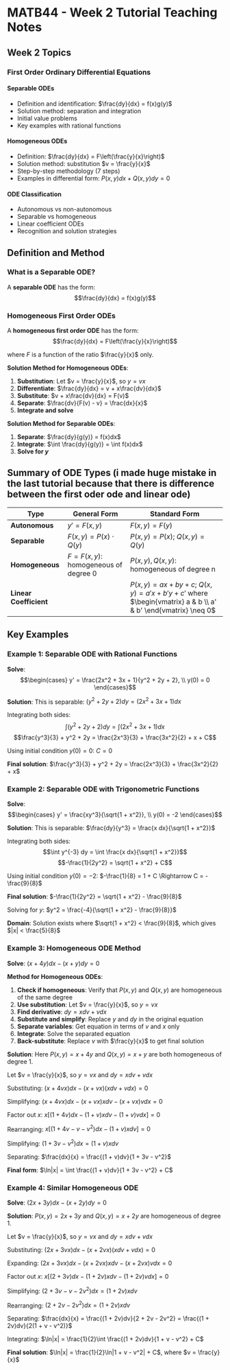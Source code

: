 # MATB44 - Week 2 Tutorial Teaching Notes

## Week 2 Topics

### First Order Ordinary Differential Equations

#### Separable ODEs
- Definition and identification: $\frac{dy}{dx} = f(x)g(y)$
- Solution method: separation and integration
- Initial value problems
- Key examples with rational functions

#### Homogeneous ODEs
- Definition: $\frac{dy}{dx} = F\left(\frac{y}{x}\right)$
- Solution method: substitution $v = \frac{y}{x}$
- Step-by-step methodology (7 steps)
- Examples in differential form: $P(x,y)dx + Q(x,y)dy = 0$

#### ODE Classification
- Autonomous vs non-autonomous
- Separable vs homogeneous
- Linear coefficient ODEs
- Recognition and solution strategies

## Definition and Method

### What is a Separable ODE?

A **separable ODE** has the form:
$$\frac{dy}{dx} = f(x)g(y)$$

### Homogeneous First Order ODEs

A **homogeneous first order ODE** has the form:
$$\frac{dy}{dx} = F\left(\frac{y}{x}\right)$$

where $F$ is a function of the ratio $\frac{y}{x}$ only.

**Solution Method for Homogeneous ODEs**:
1. **Substitution**: Let $v = \frac{y}{x}$, so $y = vx$
2. **Differentiate**: $\frac{dy}{dx} = v + x\frac{dv}{dx}$
3. **Substitute**: $v + x\frac{dv}{dx} = F(v)$
4. **Separate**: $\frac{dv}{F(v) - v} = \frac{dx}{x}$
5. **Integrate and solve**

**Solution Method for Separable ODEs**:
1. **Separate**: $\frac{dy}{g(y)} = f(x)dx$
2. **Integrate**: $\int \frac{dy}{g(y)} = \int f(x)dx$
3. **Solve for $y$**

## Summary of ODE Types (i made huge mistake in the last tutorial because that there is difference between the first oder ode and linear ode)

| Type | General Form | Standard Form|
|------|-------------|---------------|
| **Autonomous** | $y' = F(x,y)$ | $F(x,y) = F(y)$  |
| **Separable** | $F(x,y) = P(x) \cdot Q(y)$ | $P(x,y) = P(x)$; $Q(x,y) = Q(y)$ |
| **Homogeneous** | $F = F(x,y)$: homogeneous of degree 0 | $P(x,y), Q(x,y)$: homogeneous of degree n |
| **Linear Coefficient** | | $P(x,y) = ax + by + c$; $Q(x,y) = a'x + b'y + c'$ where $\begin{vmatrix} a & b \\ a' & b' \end{vmatrix} \neq 0$ |

## Key Examples

### Example 1: Separable ODE with Rational Functions
**Solve**: 
$$\begin{cases}
y' = \frac{2x^2 + 3x + 1}{y^2 + 2y + 2}, \\
y(0) = 0
\end{cases}$$

**Solution**:
This is separable: $(y^2 + 2y + 2)dy = (2x^2 + 3x + 1)dx$

Integrating both sides:
$$\int (y^2 + 2y + 2)dy = \int (2x^2 + 3x + 1)dx$$
$$\frac{y^3}{3} + y^2 + 2y = \frac{2x^3}{3} + \frac{3x^2}{2} + x + C$$

Using initial condition $y(0) = 0$: $C = 0$

**Final solution**: $\frac{y^3}{3} + y^2 + 2y = \frac{2x^3}{3} + \frac{3x^2}{2} + x$

### Example 2: Separable ODE with Trigonometric Functions
**Solve**: 
$$\begin{cases}
y' = \frac{xy^3}{\sqrt{1 + x^2}}, \\
y(0) = -2
\end{cases}$$

**Solution**:
This is separable: $\frac{dy}{y^3} = \frac{x dx}{\sqrt{1 + x^2}}$

Integrating both sides:
$$\int y^{-3} dy = \int \frac{x dx}{\sqrt{1 + x^2}}$$
$$-\frac{1}{2y^2} = \sqrt{1 + x^2} + C$$

Using initial condition $y(0) = -2$: $-\frac{1}{8} = 1 + C \Rightarrow C = -\frac{9}{8}$

**Final solution**: $-\frac{1}{2y^2} = \sqrt{1 + x^2} - \frac{9}{8}$

Solving for $y$: $y^2 = \frac{-4}{\sqrt{1 + x^2} - \frac{9}{8}}$

**Domain**: Solution exists where $\sqrt{1 + x^2} < \frac{9}{8}$, which gives $|x| < \frac{5}{8}$

### Example 3: Homogeneous ODE Method
**Solve**: $(x + 4y)dx - (x + y)dy = 0$

**Method for Homogeneous ODEs**:
1. **Check if homogeneous**: Verify that $P(x,y)$ and $Q(x,y)$ are homogeneous of the same degree
2. **Use substitution**: Let $v = \frac{y}{x}$, so $y = vx$
3. **Find derivative**: $dy = x dv + v dx$
4. **Substitute and simplify**: Replace $y$ and $dy$ in the original equation
5. **Separate variables**: Get equation in terms of $v$ and $x$ only
6. **Integrate**: Solve the separated equation
7. **Back-substitute**: Replace $v$ with $\frac{y}{x}$ to get final solution

**Solution**:
Here $P(x,y) = x + 4y$ and $Q(x,y) = x + y$ are both homogeneous of degree 1.

Let $v = \frac{y}{x}$, so $y = vx$ and $dy = x dv + v dx$

Substituting: $(x + 4vx)dx - (x + vx)(x dv + v dx) = 0$

Simplifying: $(x + 4vx)dx - (x + vx)x dv - (x + vx)v dx = 0$

Factor out $x$: $x[(1 + 4v)dx - (1 + v)x dv - (1 + v)v dx] = 0$

Rearranging: $x[(1 + 4v - v - v^2)dx - (1 + v)x dv] = 0$

Simplifying: $(1 + 3v - v^2)dx = (1 + v)x dv$

Separating: $\frac{dx}{x} = \frac{(1 + v)dv}{1 + 3v - v^2}$

**Final form**: $\ln|x| = \int \frac{(1 + v)dv}{1 + 3v - v^2} + C$

### Example 4: Similar Homogeneous ODE
**Solve**: $(2x + 3y)dx - (x + 2y)dy = 0$

**Solution**:
$P(x,y) = 2x + 3y$ and $Q(x,y) = x + 2y$ are homogeneous of degree 1.

Let $v = \frac{y}{x}$, so $y = vx$ and $dy = x dv + v dx$

Substituting: $(2x + 3vx)dx - (x + 2vx)(x dv + v dx) = 0$

Expanding: $(2x + 3vx)dx - (x + 2vx)x dv - (x + 2vx)v dx = 0$

Factor out $x$: $x[(2 + 3v)dx - (1 + 2v)x dv - (1 + 2v)v dx] = 0$

Simplifying: $(2 + 3v - v - 2v^2)dx = (1 + 2v)x dv$

Rearranging: $(2 + 2v - 2v^2)dx = (1 + 2v)x dv$

Separating: $\frac{dx}{x} = \frac{(1 + 2v)dv}{2 + 2v - 2v^2} = \frac{(1 + 2v)dv}{2(1 + v - v^2)}$

Integrating: $\ln|x| = \frac{1}{2}\int \frac{(1 + 2v)dv}{1 + v - v^2} + C$

**Final solution**: $\ln|x| = \frac{1}{2}\ln|1 + v - v^2| + C$, where $v = \frac{y}{x}$

##